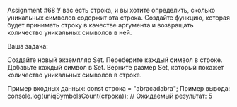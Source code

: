 Assignment #68
У вас есть строка, и вы хотите определить, сколько уникальных символов содержит эта строка.
Создайте функцию, которая будет принимать строку в качестве аргумента и возвращать количество 
уникальных символов в ней.

Ваша задача:

Создайте новый экземпляр Set.
Переберите каждый символ в строке.
Добавьте каждый символ в Set.
Верните размер Set, который покажет количество уникальных символов в строке.


Пример входных данных:
const строка = "abracadabra";
Пример вывода:
console.log(uniqSymbolsCount(строка)); // Ожидаемый результат: 5


